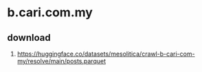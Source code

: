 # b.cari.com.my

## download

1. https://huggingface.co/datasets/mesolitica/crawl-b-cari-com-my/resolve/main/posts.parquet